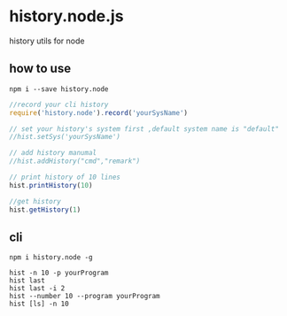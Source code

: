 # history.node.js
history utils for node


## how to use
    npm i --save history.node

```js
//record your cli history
require('history.node').record('yourSysName')

// set your history's system first ,default system name is "default"
//hist.setSys('yourSysName')

// add history manumal
//hist.addHistory("cmd","remark")

// print history of 10 lines
hist.printHistory(10)

//get history
hist.getHistory(1)

```



## cli
    npm i history.node -g

```Shell
hist -n 10 -p yourProgram
hist last
hist last -i 2
hist --number 10 --program yourProgram
hist [ls] -n 10

```